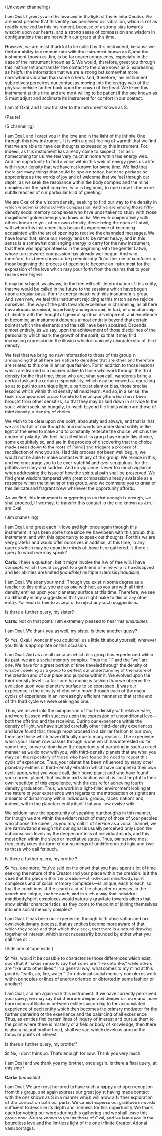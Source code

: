 <p class="channel-type">(Unknown channeling)</p>
<p>I am Oxal. I greet you in the love and in the light of the infinite Creator. We are most pleased that this entity has perceived our vibration, which is not as readily received by this instrument, because of a strong bias towards wisdom upon our hearts, and a strong sense of compassion and wisdom in configurations that are not within our grasp at this time.</p>
<p>However, we are most thankful to be called by this instrument, because we find our ability to communicate with the instrument known as S, and the instrument known as Jim, to be far nearer congruency, especially in the case of the instrument known as S. We would, therefore, greet you through this instrument and transfer the contact to the one known as S, expressing as helpful the information that we are a strong but somewhat more narrowband vibration than some others. And, therefore, this instrument subjectively perceives our contact as moving into the energy web of the physical vehicle farther back upon the crown of the head. We leave this instrument at this time and are most willing to be patient if the one known as S must adjust and acclimate its instrument for comfort in our contact.</p>
<p>I am of Oxal, and I now transfer to the instrument known as S.</p>
<p class="comment">(Pause)</p>
<p class="channel-type">(S channeling)</p>
<p>I am Oxal, and I greet you in the love and in the light of the infinite One through this new instrument. It is with a great feeling of warmth that we find that we are able to have our thoughts expressed by this instrument. For, indeed, as this instrument has already come to suspect, it is as a homecoming for us. We feel very much at home within this energy web. And the opportunity to find a voice within this web of energy gives us a life within your density that we have not known for some time. We find that there are many things that could be spoken today, but none perhaps so appropriate as the words of joy and of welcome that we feel through our depth, as we seek the resonance within the body complex and the mind complex and the spirit complex, who is beginning to open now to the more subtle reaches of our particular kind of greeting.</p>
<p>We are Oxal of the wisdom density, seeking to find our way to the density in which wisdom is blended with compassion. And we are among those fifth-density social memory complexes who have undertaken to study with those magnificent golden beings you know as Ra. We work cooperatively with others known to you, of our own density, those being the ones of Latwii, with whom this instrument has begun its experience of becoming acquainted with the art of opening to receive the channeled messages. We have found that, since our energy tends to be rather heavy, and in this sense is a somewhat challenging energy to carry for the new instrument, that there was appropriateness in the beginning with the gentler Latwii, whose turn towards compassion has already well begun. And who, therefore, has been shown to be preeminently fit for the role of comforter to those beginning the process of opening to become an instrument for the expression of the love which may pour forth from the realms that to your realm seem higher</p>
<p>It may be subject, as always, to the free will self-determination of this entity, that we would be called in the future to the sessions which have begun upon a regular basis. For the energy match with this instrument is great. And even now, we feel this instrument rejoicing at this match as we rejoice ourselves. The way of the path towards excellence in channeling, as all here have already surmised, is perfectly analogous and, in fact, of a relationship of identity with the thought of general spiritual development, and excellence in becoming an instrument depends almost entirely beyond that certain point at which the elements and the skill have been acquired. Depends almost entirely, as we say, upon the achievement of those disciplines of the personality which mark the growth of the spirit, so that it may find increasing expression in the illusion which is uniquely characteristic of third density.</p>
<p>We feel that we bring no new information to those of this group in announcing that all here are native to densities that are other and therefore are related to this one in an unique fashion. For in addition to those lessons which are learned in a manner native to those who work through the third density for the first time, those who are, what you call, wanderers bring a certain task and a certain responsibility, which may be viewed as operating so as to put into an unique light, a particular slant or bias, those precise lessons which within third density all must learn. And so, in a sense, the task is compounded proportionate to the unique gifts which have been brought from other densities, so that they may be laid down in service to the souls which seek, so hungrily, to reach beyond the limits which are those of third density, a density of choice.</p>
<p>We wish to be clear upon one point, absolutely and always, and that is that we ask that all of our thoughts and our words be understood solely in the light of the need to make and to constantly reiterate the choice, which is the choice of polarity. We feel that all within this group have made this choice, some exquisitely so, and are in the process of discovering that the choice made seeps down to the roots of [mind] and triggers a process of recollection of who you are. Had this process not been well begun, we would not be able to make contact with any of this group. We rejoice in this, and we encourage you to be ever watchful and ever scrupulous, for the pitfalls are many and sudden. And no vigilance is ever too much vigilance when addressing the issue of how the spiritual path shall be preserved. We find great wisdom tempered with great compassion already available as a resource within the thinking of this group. And we commend you to drink of this delicate and fragrant brew whenever the opportunity affords.</p>
<p>As we find, this instrument is suggesting to us that enough is enough, we shall proceed, if we may, to transfer this contact to the one known as Jim. I am Oxal.</p>
<p class="channel-type">(Jim channeling)</p>
<p>I am Oxal, and greet each in love and light once again through this instrument. It has been some time since we have been with this group, this instrument, and with this opportunity to speak our thoughts. For this we are very grateful and would offer ourselves in addition, at this time, to any queries which may be upon the minds of those here gathered. Is there a query to which we may speak?</p>
<p><strong>Carla:</strong> I have a question, but it might involve the law of free will. I have concepts which I could suggest to a girlfriend of mine who is handicapped and her abilities are limited <em>(inaudible)</em> multiple sclerosis <em>(inaudible)</em>.</p>
<p>I am Oxal. We scan your mind. Though you exist in some degree as a teacher to this entity, you are as one with her, as you are with all third-density entities upon your planetary surface at this time. Therefore, we see no difficulty in any suggestions that you might make to this or any other entity. For each is free to accept or to reject any such suggestions.</p>
<p>Is there a further query, my sister?</p>
<p><strong>Carla:</strong> Not on that point. I am extremely pleased to hear this <em>(inaudible)</em>.</p>
<p>I am Oxal. We thank you as well, my sister. Is there another query?</p>
<p><strong>S:</strong> Yes, Oxal. I wonder if you could tell us a little bit about yourself, whatever you think is appropriate on this occasion.</p>
<p>I am Oxal. And as are all contacts which this group has experienced within its past, we are a social memory complex. Thus the “I” and the “we” are one. We have for a great portion of time traveled through the density of wisdom, seeking as a group to perfect our understanding of the nature of the creation and of our place and purpose within it. We evolved upon the third-density level in a far more harmonious fashion than we observe the evolution upon your planetary surface to be expressed. It was our experience in the density of choice to move through each of the major cycles of experience in an increasingly efficient manner so that at the end of the third cycle we were seeking as one.</p>
<p>Thus, we moved into the compassion of fourth density with relative ease, and were blessed with success upon the expression of unconditional love—both the offering and the receiving. During our experience within the density of light, we have studied carefully other third-density experiences and have found that, though most proceed in a similar fashion to our own, there are those which have difficulty due to many reasons. The experience which your planet now passes through is one which has interested us for some time, for we seldom have the opportunity of partaking in such a direct manner as we do now with you, with third-density planets that are what you may call the repository of those who have found the need to repeat this cycle of experience. Thus, your planet has been influenced by many other planetary entities of third-density vibration which have completed their own cycle upon, what you would call, their home planet and who have found your current planet, that location and vibration which is most helpful to their own repetition of this experience, with the desire for achieving fourth density graduation. Thus, we work in a light-filled environment looking at the nature of your experience with regards to the introduction of significant amounts of disharmony within individuals, groups, races, nations and, indeed, within the planetary entity itself that you now evolve with.</p>
<p>We seldom have the opportunity of speaking our thoughts in this manner, for though we are within the evident reach of many of those of your peoples who choose the career, as you may call it, of service as a vocal channel, we are narrowband enough that our signal is usually perceived only upon the subconscious levels by the deeper portions of individual minds, and this most often within the sleep or meditative states. Thus, our service most frequently takes the form of our sendings of undifferentiated light and love to those who call for such.</p>
<p>Is there a further query, my brother?</p>
<p><strong>S:</strong> Yes, one more. You’ve said on the onset that you have spent a lot of time seeking the nature of the Creator and your place within the creation. Is it the case that the place within the creation—of individual mind/body/spirit complexes and of social memory complexes—is unique, each to each, so that the conditions of the search and of the character expressed in the search are unique, each to each, and in such a way that individual mind/body/spirit complexes would naturally gravitate towards others that show similar characteristics, as they come to the point of joining themselves into one social memory complex?</p>
<p>I am Oxal. It has been our experience, through both observation and our own evolutionary process, that as entities become more aware of that which they value and that which they seek, that there is a natural drawing together of interest, which is not necessarily bounded by either what you call time or …</p>
<p class="comment">(Side one of tape ends.)</p>
<p><strong>S:</strong> Yes, would it be possible to characterize those differences which exist, such that it makes sense to say that some are “like unto like,” while others are “like unto other likes.” In a general way, what comes to my mind at this point is “earth, air, fire, water.” Do individual social memory complexes work within principles or lines of energy oriented or distorted in some fashion or another?</p>
<p>I am Oxal, and am again with this instrument. If we have correctly perceived your query, we may say that there are deeper and deeper or more and more harmonious affiliations between entities according to the accumulated experience of each entity which then becomes the primary motivator for the further gathering of the experience and the balancing of all experience. Thus, as entities find certain lines of inquiry of interest and pursue them to the point where there is mastery of a field or body of knowledge, then there is also a natural brotherhood, shall we say, which develops around the focus or points of interest.</p>
<p>Is there a further query, my brother?</p>
<p><strong>S:</strong> No, I don’t think so. That’s enough for now. Thank you very much.</p>
<p>I am Oxal and we thank you my brother, once again. Is there a final query, at this time?</p>
<p><strong>Carla:</strong> <em>(Inaudible)</em>.</p>
<p>I am Oxal. We are most honored to have such a happy and open reception from this group, and again express our great joy at having made contact with the one known as S in a manner which will allow a further exploration of this contact on both our parts. We cannot express our gratitude in words sufficient to describe its depth and richness for this opportunity. We thank each for voicing our words during this gathering and we shall leave this group now. We are known to you as those of Oxal, and we leave you in the boundless love and the limitless light of the one infinite Creator. Adonai vasu borragus.</p>